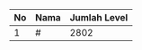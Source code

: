 | No | Nama            | Jumlah Level |
|----|-----------------|--------------|
| 1  | #    |    2802        |
